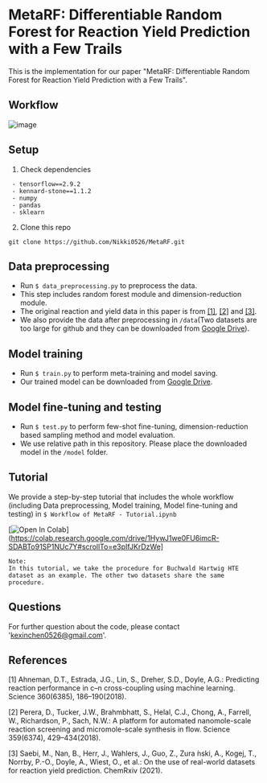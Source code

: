 # MetaRF: Differentiable Random Forest for Reaction Yield Prediction with a Few Trails
This is the implementation for our paper "MetaRF: Differentiable Random Forest for Reaction Yield Prediction with a Few Trails".

## Workflow
![image](https://raw.githubusercontent.com/Nikki0526/MetaRF/main/image/workflow_updated.png)

## Setup
1. Check dependencies
```
 - tensorflow==2.9.2
 - kennard-stone==1.1.2
 - numpy
 - pandas
 - sklearn
```
2. Clone this repo
```
git clone https://github.com/Nikki0526/MetaRF.git
```

## Data preprocessing
* Run ``$ data_preprocessing.py`` to preprocess the data. 
* This step includes random forest module and dimension-reduction module. 
* The original reaction and yield data in this paper is from [[1]](#1), [[2]](#2) and [[3]](#3).
* We also provide the data after preprocessing in ``/data``(Two datasets are too large for github and they can be downloaded from [Google Drive](https://drive.google.com/drive/folders/1uDrZnTRI1s4AXaDu9xJOzgpysCz10B5g?usp=share_link)). 

## Model training
* Run ``$ train.py`` to perform meta-training and model saving.
* Our trained model can be downloaded from [Google Drive](https://drive.google.com/drive/folders/1O-1K9h3k77MbM6E-spZ0hW6AsLQOoObB?usp=share_link).

## Model fine-tuning and testing
* Run ``$ test.py`` to perform few-shot fine-tuning, dimension-reduction based sampling method and model evaluation.
* We use relative path in this repository. Please place the downloaded model in the ``/model`` folder.

## Tutorial
We provide a step-by-step tutorial that includes the whole workflow (including Data preprocessing, Model training, Model fine-tuning and testing) in ``$ Workflow of MetaRF - Tutorial.ipynb``

[![Open In Colab](https://colab.research.google.com/assets/colab-badge.svg)](https://colab.research.google.com/drive/1HywJ1we0FU6imcR-SDABTo91SP1NUc7Y#scrollTo=e3pIfJKrDzWe]

```
Note: 
In this tutorial, we take the procedure for Buchwald Hartwig HTE dataset as an example. The other two datasets share the same procedure.
```

## Questions
For further question about the code, please contact 'kexinchen0526@gmail.com'.

## References
<a id="1">[1]</a> Ahneman, D.T., Estrada, J.G., Lin, S., Dreher, S.D., Doyle, A.G.: Predicting reaction performance in c–n cross-coupling using machine learning. Science 360(6385), 186–190(2018).

<a id="2">[2]</a> Perera, D., Tucker, J.W., Brahmbhatt, S., Helal, C.J., Chong, A., Farrell, W., Richardson, P., Sach, N.W.: A platform for automated nanomole-scale reaction screening and micromole-scale synthesis in flow. Science 359(6374), 429–434(2018).

<a id="3">[3]</a> Saebi, M., Nan, B., Herr, J., Wahlers, J., Guo, Z., Zura  ́nski, A., Kogej, T., Norrby, P.-O., Doyle, A., Wiest, O., et al.: On the use of real-world datasets for reaction yield prediction. ChemRxiv (2021).

